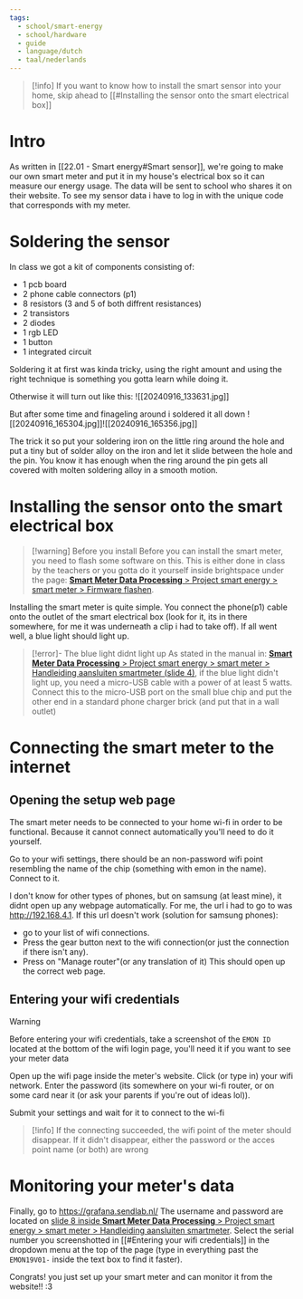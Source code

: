 ```yaml
---
tags:
  - school/smart-energy
  - school/hardware
  - guide
  - language/dutch
  - taal/nederlands
---
```

>[!info]
>If you want to know how to install the smart sensor into your home, skip ahead to [[#Installing the sensor onto the smart electrical box]]
# Intro
As written in [[22.01 - Smart energy#Smart sensor]], we're going to make our own smart meter and put it in my house's electrical box so it can measure our energy usage. The data will be sent to school who shares it on their website. To see my sensor data i have to log in with the unique code that corresponds with my meter.

# Soldering the sensor
In class we got a kit of components consisting of:
- 1 pcb board
- 2 phone cable connectors (p1)
- 8 resistors (3 and 5 of both diffrent resistances)
- 2 transistors
- 2 diodes
- 1 rgb LED
- 1 button
- 1 integrated circuit

Soldering it at first was kinda tricky, using the right amount and using the right technique is something you gotta learn while doing it.

Otherwise it will turn out like this:
![[20240916_133631.jpg]]


But after some time and finageling around i soldered it all down
![[20240916_165304.jpg]]![[20240916_165356.jpg]]


The trick it so put your soldering iron on the little ring around the hole and put a tiny but of solder alloy on the iron and let it slide between the hole and the pin.
You know it has enough when the ring around the pin gets all covered with molten soldering alloy in a smooth motion.

# Installing the sensor onto the smart electrical box

>[!warning] Before you install
>Before you can install the smart meter, you need to flash some software on this. This is either done in class by the teachers or you gotta do it yourself inside brightspace under the page: [**Smart Meter Data Processing** > Project smart energy > smart meter > Firmware flashen](https://brightspace.avans.nl/d2l/le/lessons/183060/topics/1404083).

Installing the smart meter is quite simple.
You connect the phone(p1) cable onto the outlet of the smart electrical box 
(look for it, its in there somewhere, for me it was underneath a clip i had to take off).
If all went well, a blue light should light up.

>[!error]- The blue light didnt light up
> As stated in the manual in: [**Smart Meter Data Processing** > Project smart energy > smart meter > Handleiding aansluiten smartmeter (slide 4)](https://brightspace.avans.nl/d2l/le/lessons/183060/topics/1355237), if the blue light didn't light up, you need a micro-USB cable with a power of at least 5 watts. Connect this to the micro-USB port on the small blue chip and put the other end in a standard phone charger brick (and put that in a wall outlet)
# Connecting the smart meter to the internet

## Opening the setup web page
The smart meter needs to be connected to your home wi-fi in order to be functional. Because it cannot connect automatically you'll need to do it yourself.

Go to your wifi settings, there should be an non-password wifi point resembling the name of the chip (something with emon in the name). Connect to it.

I don't know for other types of phones, but on samsung (at least mine), it didnt open up any webpage automatically.
For me, the url i had to go to was http://192.168.4.1.
If this url doesn't work (solution for samsung phones):
- go to your list of wifi connections.
- Press the gear button next to the wifi connection(or just the connection if there isn't any).
- Press on "Manage router"(or any translation of it)
This should open up the correct web page.
## Entering your wifi credentials
>[!warning]
>Before entering your wifi credentials, take a screenshot of the ``EMON ID`` located at the bottom of the wifi login page, you'll need it if you want to see your meter data

Open up the wifi page inside the meter's website.
Click (or type in) your wifi network.
Enter the password (its somewhere on your wi-fi router, or on some card near it (or ask your parents if you're out of ideas lol)).

Submit your settings and wait for it to connect to the wi-fi

>[!info]
>If the connecting succeeded, the wifi point of the meter should disappear.
>If it didn't disappear, either the password or the acces point name (or both) are wrong


# Monitoring your meter's data
Finally, go to https://grafana.sendlab.nl/
The username and password are located on [slide 8 inside **Smart Meter Data Processing** > Project smart energy > smart meter > Handleiding aansluiten smartmeter](https://brightspace.avans.nl/d2l/le/lessons/183060/topics/1355237).
Select the serial number you screenshotted in [[#Entering your wifi credentials]] in the dropdown menu at the top of the page (type in everything past the ``EMON19V01-`` inside the text box to find it faster).

Congrats! you just set up your smart meter and can monitor it from the website!! :3